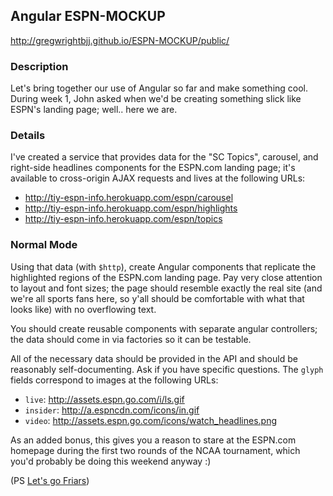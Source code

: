 ## Angular ESPN-MOCKUP


http://gregwrightbjj.github.io/ESPN-MOCKUP/public/

### Description

Let's bring together our use of Angular so far and make something cool. During week 1, John asked when we'd be creating something slick like ESPN's landing page; well.. here we are.

### Details

I've created a service that provides data for the "SC Topics", carousel, and right-side headlines components for the ESPN.com landing page; it's available to cross-origin AJAX requests and lives at the following URLs:

* http://tiy-espn-info.herokuapp.com/espn/carousel
* http://tiy-espn-info.herokuapp.com/espn/highlights
* http://tiy-espn-info.herokuapp.com/espn/topics

### Normal Mode

Using that data (with `$http`), create Angular components that replicate the highlighted regions of the ESPN.com landing page. Pay very close attention to layout and font sizes; the page should resemble exactly the real site (and we're all sports fans here, so y'all should be comfortable with what that looks like) with no overflowing text.

You should create reusable components with separate angular controllers; the data should come in via factories so it can be testable.

All of the necessary data should be provided in the API and should be reasonably self-documenting. Ask if you have specific questions. The `glyph` fields correspond to images at the following URLs:

* `live`: http://assets.espn.go.com/i/ls.gif
* `insider`: http://a.espncdn.com/icons/in.gif
* `video`: http://assets.espn.go.com/icons/watch_headlines.png

As an added bonus, this gives you a reason to stare at the ESPN.com homepage during the first two rounds of the NCAA tournament, which you'd probably be doing this weekend anyway :)

(PS [Let's go Friars](http://xfinity.comcast.net/slideshow/sports-creepcollemascots/))
